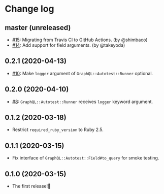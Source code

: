 # Change log

## master (unreleased)

* [#15](https://github.com/bitjourney/graphql-autotest/pull/15): Migrating from Travis CI to GitHub Actions. (by @shimbaco)
* [#14](https://github.com/bitjourney/graphql-autotest/pull/14): Add support for field arguments. (by @takeyoda)

## 0.2.1 (2020-04-13)

* [#10](https://github.com/bitjourney/graphql-autotest/pull/10): Make `logger` argument of `GraphQL::Autotest::Runner` optional.

## 0.2.0 (2020-04-10)

* [#8](https://github.com/bitjourney/graphql-autotest/pull/8): `GraphQL::Autotest::Runner` receives `logger` keyword argument.

## 0.1.2 (2020-03-18)

* Restrict `required_ruby_version` to Ruby 2.5.

## 0.1.1 (2020-03-15)

* Fix interface of `GraphQL::Autotest::Field#to_query` for smoke testing.

## 0.1.0 (2020-03-15)

* The first release!🎉
